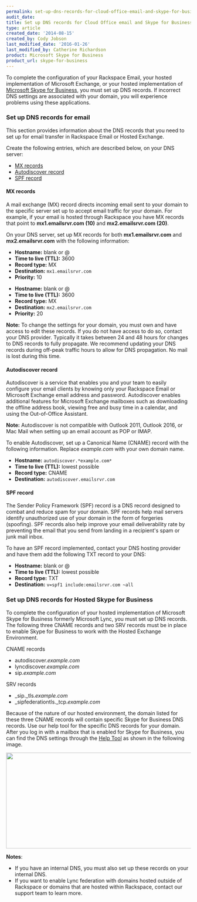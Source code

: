 ```yaml
---
permalink: set-up-dns-records-for-cloud-office-email-and-skype-for-business/
audit_date:
title: Set up DNS records for Cloud Office email and Skype for Business
type: article
created_date: '2014-08-15'
created_by: Cody Jobson
last_modified_date: '2016-01-26'
last_modified_by: Catherine Richardson
product: Microsoft Skype for Business
product_url: skype-for-business
---
```


To complete the configuration of your Rackspace Email, your hosted
implementation of Microsoft Exchange, or your hosted implementation of
[Microsoft Skype for Business](#set-up-dns-records-for-hosted-skype-for-business), you must set up DNS records. If incorrect
DNS settings are associated with your domain, you will experience
problems using these applications.

### Set up DNS records for email

This section provides information about the DNS records that you need to
set up for email transfer in Rackspace Email or Hosted Exchange.

Create the following entries, which are described below, on your DNS server:

-   [MX records](#mx-records)
-   [Autodiscover record](#autodiscover-record)
-   [SPF record](#spf-record) 

#### **MX records**

A mail exchange (MX) record directs incoming email sent to your domain
to the specific server set up to accept email traffic for your domain.
For example, if your email is hosted through Rackspace you have MX
records that point to **mx1.emailsrvr.com (10)** and **mx2.emailsrvr.com
(20)**.

On your DNS server, set up MX records for both **mx1.emailsrvr.com** and
**mx2.emailsrvr.com** with the following information:

-   **Hostname:** blank or @
-   **Time to live (TTL):** 3600
-   **Record type:** MX
-   **Destination:** `mx1.emailsrvr.com`
-   **Priority:** 10

<!-- -->

-   **Hostname:** blank or @
-   **Time to live (TTL):** 3600
-   **Record type:** MX
-   **Destination:** `mx2.emailsrvr.com`
-   **Priority:** 20

<!-- -->

**Note:** To change the settings for your domain, you must own and have
access to edit these records. If you do not have access to do so,
contact your DNS provider. Typically it takes between 24 and 48 hours
for changes to DNS records to fully propagate. We recommend updating
your DNS records during off-peak traffic hours to allow for DNS
propagation. No mail is lost during this time.

#### **Autodiscover record**

Autodiscover is a service that enables you and your team to easily
configure your email clients by knowing only your Rackspace Email or
Microsoft Exchange email address and password. Autodiscover enables
additional features for Microsoft Exchange mailboxes such as downloading
the offline address book, viewing free and busy time in a calendar, and
using the Out-of-Office Assistant.

**Note:** Autodiscover is not compatible with Outlook 2011, Outlook
2016, or Mac Mail when setting up an email account as POP or IMAP.

To enable Autodiscover, set up a Canonical Name (CNAME) record with the
following information.
Replace *example.com* with your own domain name.

-   **Hostname:** `autodiscover.*example.com*`
-   **Time to live (TTL):** lowest possible
-   **Record type:** CNAME
-   **Destination:** `autodiscover.emailsrvr.com`

#### **SPF record**

The Sender Policy Framework (SPF) record is a DNS record designed to
combat and reduce spam for your domain. SPF records help mail servers
identify unauthorized use of your domain in the form of forgeries
(spoofing). SPF records also help improve your email deliverability rate
by preventing the email that you send from landing in a recipient's spam
or junk mail inbox.

To have an SPF record implemented, contact your DNS hosting provider and
have them add the following TXT record to your DNS:

-   **Hostname:** blank or @
-   **Time to live (TTL):** lowest possible
-   **Record type:** TXT
-   **Destination:** `v=spf1 include:emailsrvr.com ~all`

### **Set up DNS records for Hosted Skype for Business** ###

To complete the configuration of your hosted implementation of Microsoft
Skype for Business formerly Microsoft Lync, you must set up DNS records.
The following three CNAME records and two SRV records must be in place
to enable Skype for Business to work with the Hosted Exchange
Environment.

CNAME records

-   autodiscover.*example.com*
-   lyncdiscover.*example.com*
-   sip.*example.com*

SRV records

-   \_sip.\_tls.*example.com*
-   \_sipfederationtls.\_tcp.*example.com*

Because of the nature of our hosted environment, the domain listed for
these three CNAME records will contain specific Skype for Business DNS
records. Use our help tool for the specific DNS records for your domain.
After you log in with a mailbox that is enabled for Skype for Business,
you can find the DNS settings through the [Help
Tool](https://emailhelp.rackspace.com/) as shown in the following image.

<img src="{% asset_path skype-for-business/set-up-dns-records-for-cloud-office-email-and-skype-for-business/SkypeforBusinessa.png %}" width="656" height="261" />

**Notes**:

-   If you have an internal DNS, you must also set up these records on
    your internal DNS.
-   If you want to enable Lync federation with domains hosted outside of
    Rackspace or domains that are hosted within Rackspace, contact our
    support team to learn more.


